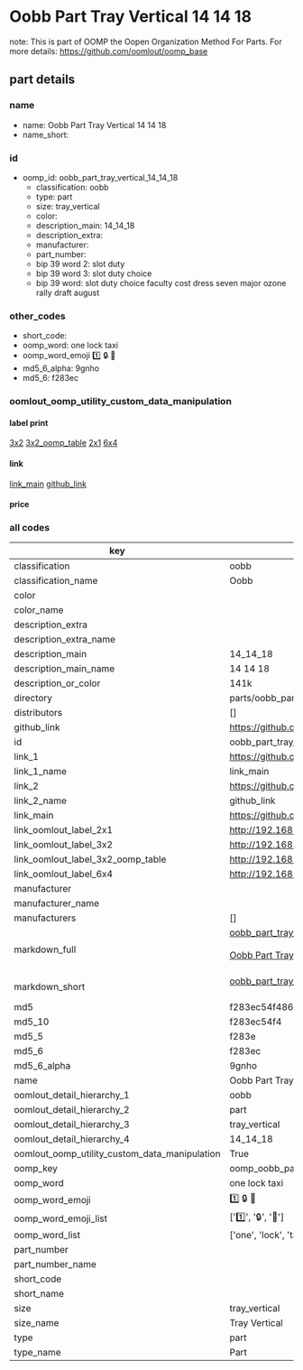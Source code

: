 # Oobb Part Tray Vertical 14 14 18  

note: This is part of OOMP the Oopen Organization Method For Parts. For more details: https://github.com/oomlout/oomp_base

##  part details





### name
* name: Oobb Part Tray Vertical 14 14 18
* name_short: 
### id
* oomp_id: oobb_part_tray_vertical_14_14_18
  * classification: oobb
  * type: part
  * size: tray_vertical
  * color: 
  * description_main: 14_14_18
  * description_extra: 
  * manufacturer: 
  * part_number: 
  * bip 39 word 2: slot duty
  * bip 39 word 3: slot duty choice
  * bip 39 word: slot duty choice faculty cost dress seven major ozone rally draft august

### other_codes
* short_code: 
* oomp_word: one lock taxi
* oomp_word_emoji :one: :lock: :taxi:
* md5_6_alpha: 9gnho
* md5_6: f283ec






### oomlout_oomp_utility_custom_data_manipulation
#### label print
[3x2](http://192.168.1.245:1112/?label=oomp%209gnho)
[3x2_oomp_table](http://192.168.1.107:1112/?label=oomp%209gnho)
[2x1](http://192.168.1.242:1112/?label=oomp%209gnho)
[6x4](http://192.168.1.55:1112/?label=oomp%209gnho)    

#### link

[link_main](https://github.com/oomlout/oomlout_oomp_current_version_messy/tree/main/parts/oobb_part_tray_vertical_14_14_18) [github_link](https://github.com/oomlout/oomlout_oomp_part_src/tree/main/parts/oobb_part_tray_vertical_14_14_18)                             

#### price







### all codes 
| key | value |  
| --- | --- |  
| classification | oobb |  
| classification_name | Oobb |  
| color |  |  
| color_name |  |  
| description_extra |  |  
| description_extra_name |  |  
| description_main | 14_14_18 |  
| description_main_name | 14 14 18 |  
| description_or_color | 141k |  
| directory | parts/oobb_part_tray_vertical_14_14_18 |  
| distributors | [] |  
| github_link | https://github.com/oomlout/oomlout_oomp_part_src/tree/main/parts/oobb_part_tray_vertical_14_14_18 |  
| id | oobb_part_tray_vertical_14_14_18 |  
| link_1 | https://github.com/oomlout/oomlout_oomp_current_version_messy/tree/main/parts/oobb_part_tray_vertical_14_14_18 |  
| link_1_name | link_main |  
| link_2 | https://github.com/oomlout/oomlout_oomp_part_src/tree/main/parts/oobb_part_tray_vertical_14_14_18 |  
| link_2_name | github_link |  
| link_main | https://github.com/oomlout/oomlout_oomp_current_version_messy/tree/main/parts/oobb_part_tray_vertical_14_14_18 |  
| link_oomlout_label_2x1 | http://192.168.1.242:1112/?label=oomp%209gnho |  
| link_oomlout_label_3x2 | http://192.168.1.245:1112/?label=oomp%209gnho |  
| link_oomlout_label_3x2_oomp_table | http://192.168.1.107:1112/?label=oomp%209gnho |  
| link_oomlout_label_6x4 | http://192.168.1.55:1112/?label=oomp%209gnho |  
| manufacturer |  |  
| manufacturer_name |  |  
| manufacturers | [] |  
| markdown_full | [oobb_part_tray_vertical_14_14_18](https://github.com/oomlout/oomlout_oomp_current_version_messy/tree/main/parts/oobb_part_tray_vertical_14_14_18)<br>[](https://github.com/oomlout/oomlout_oomp_current_version_messy/tree/main/parts/oobb_part_tray_vertical_14_14_18)<br>[Oobb Part Tray Vertical 14 14 18](https://github.com/oomlout/oomlout_oomp_current_version_messy/tree/main/parts/oobb_part_tray_vertical_14_14_18)<br><br> |  
| markdown_short | [oobb_part_tray_vertical_14_14_18](https://github.com/oomlout/oomlout_oomp_current_version_messy/tree/main/parts/oobb_part_tray_vertical_14_14_18)<br><br> |  
| md5 | f283ec54f48678950a98551a50512660 |  
| md5_10 | f283ec54f4 |  
| md5_5 | f283e |  
| md5_6 | f283ec |  
| md5_6_alpha | 9gnho |  
| name | Oobb Part Tray Vertical 14 14 18 |  
| oomlout_detail_hierarchy_1 | oobb |  
| oomlout_detail_hierarchy_2 | part |  
| oomlout_detail_hierarchy_3 | tray_vertical |  
| oomlout_detail_hierarchy_4 | 14_14_18 |  
| oomlout_oomp_utility_custom_data_manipulation | True |  
| oomp_key | oomp_oobb_part_tray_vertical_14_14_18 |  
| oomp_word | one lock taxi |  
| oomp_word_emoji | :one: :lock: :taxi: |  
| oomp_word_emoji_list | [':one:', ':lock:', ':taxi:'] |  
| oomp_word_list | ['one', 'lock', 'taxi'] |  
| part_number |  |  
| part_number_name |  |  
| short_code |  |  
| short_name |  |  
| size | tray_vertical |  
| size_name | Tray Vertical |  
| type | part |  
| type_name | Part |  
